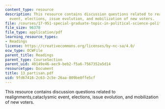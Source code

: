 ```yaml
---
content_type: resource
description: This resource contains discussion questions related to realignments,cataclysmic
  event, elections, issue evolution, and mobilization of new voters.
file: /courses/17-951-special-graduate-topic-in-political-science-political-behavior-fall-2005/9fd674162c632c5e26aa809be0ffe5cf_13_partisan.pdf
file_size: 96378
file_type: application/pdf
learning_resource_types:
- Readings
license: https://creativecommons.org/licenses/by-nc-sa/4.0/
ocw_type: OCWFile
parent_title: Readings
parent_type: CourseSection
parent_uid: 40149e46-aec9-beb2-f5a6-7567352a5d14
resourcetype: Document
title: 13_partisan.pdf
uid: 9fd67416-2c63-2c5e-26aa-809be0ffe5cf
---
```

This resource contains discussion questions related to realignments,cataclysmic event, elections, issue evolution, and mobilization of new voters.